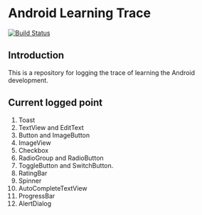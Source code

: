 # Android Learning Trace
[![Build Status](https://travis-ci.org/BravoJason/AndroidLearningTrace.svg?branch=master)](https://travis-ci.org/BravoJason/AndroidLearningTrace)
## Introduction
This is a repository for logging the trace of learning the Android development.
## Current logged point
1. Toast
2. TextView and EditText
3. Button and ImageButton
4. ImageView
5. Checkbox
6. RadioGroup and RadioButton
7. ToggleButton and SwitchButton.
8. RatingBar
9. Spinner
10. AutoCompleteTextView
11. ProgressBar
12. AlertDialog
